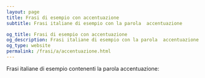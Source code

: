 ```yaml
---
layout: page
title: Frasi di esempio con accentuazione 
subtitle: Frasi italiane di esempio con la parola  accentuazione

og_title: Frasi di esempio con accentuazione 
og_description: Frasi italiane di esempio con la parola  accentuazione
og_type: website
permalink: /frasi/a/accentuazione.html
---
```


Frasi italiane di esempio contenenti la parola accentuazione:


